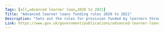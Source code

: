 ```yaml
---
Tags: [all,advanced learner loan,2020 to 2021]
Title: "Advanced learner loans funding rules 2020 to 2021"
Description: "Sets out the rules for provision funded by learners through advanced learner loans."
Link: https://www.gov.uk/government/publications/advanced-learner-loans-funding-rules-2020-to-2021
---
```

